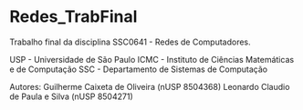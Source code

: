 # Redes_TrabFinal
Trabalho final da disciplina SSC0641 - Redes de Computadores.

USP  - Universidade de São Paulo
ICMC - Instituto de Ciências Matemáticas e de Computação
SSC  - Departamento de Sistemas de Computação

Autores:
Guilherme Caixeta de Oliveira (nUSP 8504368)
Leonardo Claudio de Paula e Silva (nUSP 8504271)

